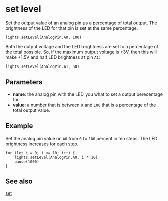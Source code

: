 # set level

Set the output value of an analog pin as a percentage of total output. The brightness of the LED for that pin is set at the same percentage.

```sig
lights.setLevel(AnalogPin.A0, 100)
```
Both the output voltage and the LED brightness are set to a percentage of the total possible. So, if the maximum output voltage is +3V, then this will make +1.5V and half LED brightness at pin `A1`:

```block
lights.setLevel(AnalogPin.A1, 50)
```

## Parameters

* **name**: the analog pin with the LED you what to set a output perecentage for.
* **value**: a [number](/types/number) that is between `0` and `100` that is a percentage of the total output value.

## Example

Set the analog pin value on `A0` from `0` to `100` percent in ten steps. The LED brightness increases for each step.

```blocks
for (let i = 0; i <= 10; i++) {
    lights.setLevel(AnalogPin.A0, i * 10)
    pause(1000)
}
```

## See also

[set](/reference/lights/set)